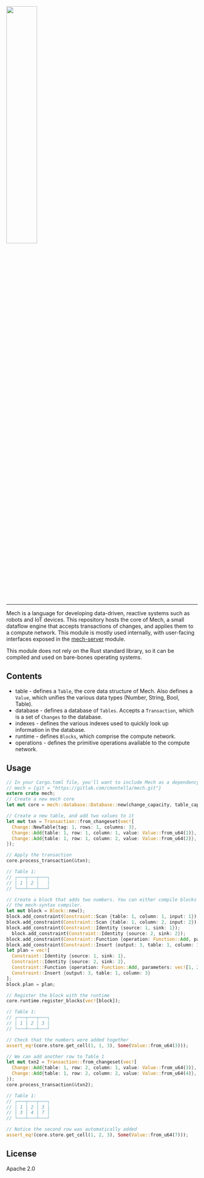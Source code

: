 <img width="40%" height="40%" src="https://mechlang.net/img/logo.png">

---

Mech is a language for developing data-driven, reactive systems such as robots and IoT devices. This repository hosts the core of Mech, a small dataflow engine that accepts transactions of changes, and applies them to a compute network. This module is mostly used internally, with user-facing interfaces exposed in the [mech-server](https://gitlab.com/cmontella/mech-server) module.

This module does not rely on the Rust standard library, so it can be compiled and used on bare-bones operating systems.

## Contents

- table - defines a `Table`, the core data structure of Mech. Also defines a `Value`, which unifies the various data types (Number, String, Bool, Table).
- database - defines a database of `Tables`. Accepts a `Transaction`, which is a set of `Changes` to the database.
- indexes - defines the various indexes used to quickly look up information in the database.
- runtime - defines `Blocks`, which comprise the compute network.
- operations - defines the primitive operations available to the compute network.

## Usage

```rust
// In your Cargo.toml file, you'll want to include Mech as a dependency:
// mech = {git = "https://gitlab.com/cmontella/mech.git"}
extern crate mech;
// Create a new mech core
let mut core = mech::database::Database::new(change_capacity, table_capcity);

// Create a new table, and add two values to it
let mut txn = Transaction::from_changeset(vec![
  Change::NewTable{tag: 1, rows: 1, columns: 3},
  Change::Add{table: 1, row: 1, column: 1, value: Value::from_u64(1)},
  Change::Add{table: 1, row: 1, column: 2, value: Value::from_u64(2)},
});

// Apply the transaction
core.process_transaction(&txn);

// Table 1:
// ┌───┬───┬───┐
// │ 1 │ 2 │   │
// └───┴───┴───┘

// Create a block that adds two numbers. You can either compile blocks by hand or with
// the mech-syntax compiler.
let mut block = Block::new();
block.add_constraint(Constraint::Scan {table: 1, column: 1, input: 1});
block.add_constraint(Constraint::Scan {table: 1, column: 2, input: 2});
block.add_constraint(Constraint::Identity {source: 1, sink: 1});
  block.add_constraint(Constraint::Identity {source: 2, sink: 2});
block.add_constraint(Constraint::Function {operation: Function::Add, parameters: vec![1, 2], output: 3});
block.add_constraint(Constraint::Insert {output: 3, table: 1, column: 3});
let plan = vec![
  Constraint::Identity {source: 1, sink: 1},
  Constraint::Identity {source: 2, sink: 2},
  Constraint::Function {operation: Function::Add, parameters: vec![1, 2], output: 3},
  Constraint::Insert {output: 3, table: 1, column: 3}
];
block.plan = plan;

// Register the block with the runtime
core.runtime.register_blocks(vec![block]);

// Table 1:
// ┌───┬───┬───┐
// │ 1 │ 2 │ 3 │
// └───┴───┴───┘

// Check that the numbers were added together
assert_eq!(core.store.get_cell(1, 1, 3), Some(Value::from_u64(3)));

// We can add another row to Table 1
let mut txn2 = Transaction::from_changeset(vec![
  Change::Add{table: 1, row: 2, column: 1, value: Value::from_u64(3)},
  Change::Add{table: 1, row: 2, column: 2, value: Value::from_u64(4)},
});
core.process_transaction(&txn2);

// Table 1:
// ┌───┬───┬───┐
// │ 1 │ 2 │ 3 │
// │ 3 │ 4 │ 7 │
// └───┴───┴───┘

// Notice the second row was automatically added
assert_eq!(core.store.get_cell(1, 2, 3), Some(Value::from_u64(7)));
```

## License

Apache 2.0